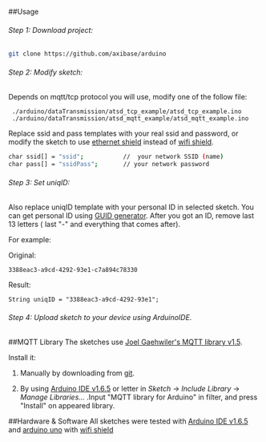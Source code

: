 ##Usage

###### Step 1: Download project: 
```bash
git clone https://github.com/axibase/arduino
```

###### Step 2: Modify sketch:

Depends on mqtt/tcp protocol you will use, modify one of the follow file:

```
 ./arduino/dataTransmission/atsd_tcp_example/atsd_tcp_example.ino
 ./arduino/dataTransmission/atsd_mqtt_example/atsd_mqtt_example.ino
```

Replace ssid and pass templates with your real ssid and password, or modify the sketch to use [ethernet shield](https://www.arduino.cc/en/Main/ArduinoEthernetShield) instead of [wifi shield](https://www.arduino.cc/en/Main/ArduinoWiFiShield).
```bash
char ssid[] = "ssid";           //  your network SSID (name)
char pass[] = "ssidPass";       // your network password
```

######  Step 3: Set uniqID:

Also replace uniqID template with your personal ID in selected sketch.
You can get personal ID using [GUID generator](https://www.guidgenerator.com/online-guid-generator.aspx). After you got an ID, remove last 13 letters ( last "-" and everything that comes after).

For example:

Original:
```
3388eac3-a9cd-4292-93e1-c7a894c78330
````
Result:
```
String uniqID = "3388eac3-a9cd-4292-93e1";
```

######  Step 4: Upload sketch to your device using ArduinoIDE.


##MQTT Library
The sketches use [Joel Gaehwiler's MQTT library v1.5](https://github.com/256dpi/arduino-mqtt/releases/tag/v1.5.0).

Install it:

1. Manually by downloading from [git](https://github.com/256dpi/arduino-mqtt).

2. By using [Arduino IDE v1.6.5](https://www.arduino.cc/en/Main/Software) or letter in *Sketch* -> *Include Library* -> *Manage Libraries...* .Input "MQTT library for Arduino" in filter, and press "Install" on appeared library. 



##Hardware & Software
All sketches were tested with [Arduino IDE v1.6.5](https://www.arduino.cc/en/Main/Software) and [arduino uno](http://www.arduino.cc/en/Main/ArduinoBoardUno) with [wifi shield](https://www.arduino.cc/en/Main/ArduinoWiFiShield)




